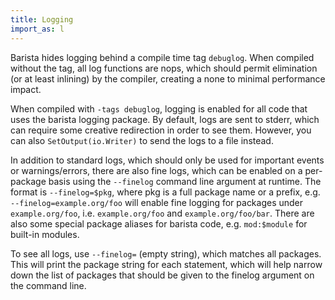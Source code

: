 ```yaml
---
title: Logging
import_as: l
---
```


Barista hides logging behind a compile time tag `debuglog`. When compiled without the tag, all log
functions are nops, which should permit elimination (or at least inlining) by the compiler, creating
a none to minimal performance impact.

When compiled with `-tags debuglog`, logging is enabled for all code that uses the barista logging
package. By default, logs are sent to stderr, which can require some creative redirection in order
to see them. However, you can also `SetOutput(io.Writer)` to send the logs to a file instead.

In addition to standard logs, which should only be used for important events or warnings/errors,
there are also fine logs, which can be enabled on a per-package basis using the `--finelog`
command line argument at runtime. The format is `--finelog=$pkg`, where pkg is a full package name
or a prefix, e.g. `--finelog=example.org/foo` will enable fine logging for packages under
`example.org/foo`, i.e. `example.org/foo` and `example.org/foo/bar`. There are also some special
package aliases for barista code, e.g. `mod:$module` for built-in modules.

To see all logs, use `--finelog=` (empty string), which matches all packages. This will print the
package string for each statement, which will help narrow down the list of packages that should be
given to the finelog argument on the command line.
